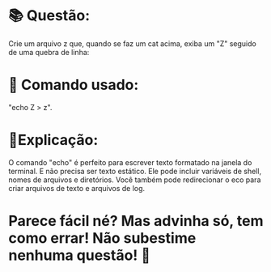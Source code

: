 # 📚 Questão:

Crie um arquivo z que, quando se faz um cat acima, exiba um "Z" seguido de uma quebra de linha:

# 🖖 Comando usado: 

"echo  Z > z".

# 📝Explicação: 

O comando "echo" é perfeito para escrever texto formatado na janela do terminal. 
E não precisa ser texto estático. Ele pode incluir variáveis de shell, nomes 
de arquivos e diretórios. Você também pode redirecionar o eco para criar 
arquivos de texto e arquivos de log.

# Parece fácil né? Mas advinha só, tem como errar! Não subestime nenhuma questão! 🧐
